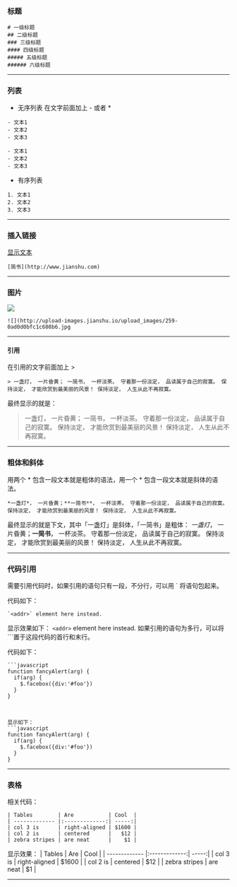 ### 标题

```
# 一级标题
## 二级标题
### 三级标题
#### 四级标题
##### 五级标题
###### 六级标题
```
---------

### 列表

* 无序列表
在文字前面加上 - 或者 *
```
- 文本1
- 文本2
- 文本3

```

```
- 文本1
- 文本2
- 文本3
```

* 有序列表
```
1. 文本1
2. 文本2
3. 文本3
```
---------

### 插入链接

[显示文本](链接地址)
```
[简书](http://www.jianshu.com)
```

---------

### 图片

![](图片链接地址)
```
![](http://upload-images.jianshu.io/upload_images/259-0ad0d0bfc1c608b6.jpg
```
---------

#### 引用
在引用的文字前面加上 >

```
> 一盏灯， 一片昏黄； 一简书， 一杯淡茶。 守着那一份淡定， 品读属于自己的寂寞。 保持淡定， 才能欣赏到最美丽的风景！ 保持淡定， 人生从此不再寂寞。
```
最终显示的就是：
> 一盏灯， 一片昏黄； 一简书， 一杯淡茶。 守着那一份淡定， 品读属于自己的寂寞。 保持淡定， 才能欣赏到最美丽的风景！ 保持淡定， 人生从此不再寂寞。

---------

### 粗体和斜体
用两个 * 包含一段文本就是粗体的语法，用一个 * 包含一段文本就是斜体的语法。

```
*一盏灯*， 一片昏黄；**一简书**， 一杯淡茶。 守着那一份淡定， 品读属于自己的寂寞。 保持淡定， 才能欣赏到最美丽的风景！ 保持淡定， 人生从此不再寂寞。
```
最终显示的就是下文，其中「一盏灯」是斜体，「一简书」是粗体：
*一盏灯*， 一片昏黄；**一简书**， 一杯淡茶。 守着那一份淡定， 品读属于自己的寂寞。 保持淡定， 才能欣赏到最美丽的风景！ 保持淡定， 人生从此不再寂寞。


----------

### 代码引用

需要引用代码时，如果引用的语句只有一段，不分行，可以用 ` 将语句包起来。

代码如下：
```
`<addr>` element here instead.
```

显示效果如下：
`<addr>` element here instead.
如果引用的语句为多行，可以将```置于这段代码的首行和末行。


代码如下：
```
```javascript
function fancyAlert(arg) {
  if(arg) {
    $.facebox({div:'#foo'})
  }
}
```
```


显示如下：
```javascript
function fancyAlert(arg) {
  if(arg) {
    $.facebox({div:'#foo'})
  }
}
```


----------

### 表格
相关代码：
```
| Tables        | Are           | Cool  |
| ------------- |:-------------:| -----:|
| col 3 is      | right-aligned | $1600 |
| col 2 is      | centered      |   $12 |
| zebra stripes | are neat      |    $1 |
```
显示效果：
| Tables        | Are           | Cool  |
| ------------- |:-------------:| -----:|
| col 3 is      | right-aligned | $1600 |
| col 2 is      | centered      |   $12 |
| zebra stripes | are neat      |    $1 |

---------


###